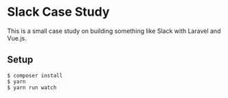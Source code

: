 # Slack Case Study

This is a small case study on building something like Slack with Laravel and Vue.js.

## Setup

```
$ composer install
$ yarn
$ yarn run watch
```